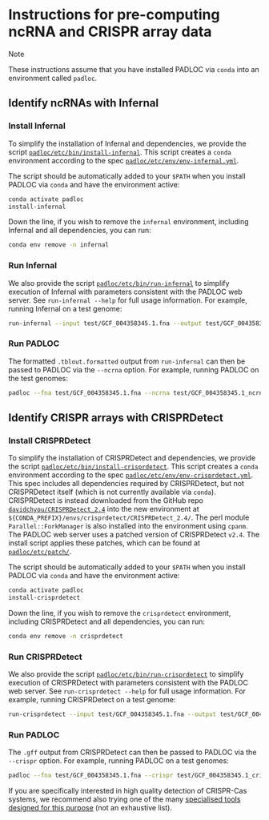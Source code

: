 # Instructions for pre-computing ncRNA and CRISPR array data

> [!NOTE]
> These instructions assume that you have installed PADLOC via `conda` into an environment called `padloc`.

## Identify ncRNAs with Infernal

### Install Infernal

To simplify the installation of Infernal and dependencies, we provide the script [`padloc/etc/bin/install-infernal`](https://github.com/padlocbio/padloc/blob/master/etc/bin/install-infernal). This script creates a `conda` environment according to the spec [`padloc/etc/env/env-infernal.yml`](https://github.com/padlocbio/padloc/blob/master/etc/env/env-infernal.yml).

The script should be automatically added to your `$PATH` when you install PADLOC via `conda` and have the environment active:

```bash
conda activate padloc
install-infernal
```

Down the line, if you wish to remove the `infernal` environment, including Infernal and all dependencies, you can run:

```bash
conda env remove -n infernal
```

### Run Infernal

We also provide the script [`padloc/etc/bin/run-infernal`](https://github.com/padlocbio/padloc/blob/master/etc/bin/run-infernal) to simplify execution of Infernal with parameters consistent with the PADLOC web server. See `run-infernal --help` for full usage information. For example, running Infernal on a test genome:

```bash
run-infernal --input test/GCF_004358345.1.fna --output test/GCF_004358345.1_ncrna.tblout
```

### Run PADLOC

The formatted `.tblout.formatted` output from `run-infernal` can then be passed to PADLOC via the `--ncrna` option. For example, running PADLOC on the test genomes:

```bash
padloc --fna test/GCF_004358345.1.fna --ncrna test/GCF_004358345.1_ncrna.tblout.formatted
```

## Identify CRISPR arrays with CRISPRDetect

### Install CRISPRDetect

To simplify the installation of CRISPRDetect and dependencies, we provide the script [`padloc/etc/bin/install-crisprdetect`](https://github.com/padlocbio/padloc/blob/master/etc/bin/install-crisprdetect). This script creates a `conda` environment according to the spec [`padloc/etc/env/env-crisprdetect.yml`](https://github.com/padlocbio/padloc/blob/master/etc/env/env-crisprdetect.yml). This spec includes all dependencies required by CRISPRDetect, but not CRISPRDetect itself (which is not currently available via `conda`). CRISPRDetect is instead downloaded from the GitHub repo [`davidchyou/CRISPRDetect_2.4`](https://github.com/davidchyou/CRISPRDetect_2.4) into the new environment at `${CONDA_PREFIX}/envs/crisprdetect/CRISPRDetect_2.4/`. The perl module `Parallel::ForkManager` is also installed into the environment using `cpanm`. The PADLOC web server uses a patched version of CRISPRDetect `v2.4`. The install script applies these patches, which can be found at [`padloc/etc/patch/`](https://github.com/padlocbio/padloc/tree/master/etc/patch).

The script should be automatically added to your `$PATH` when you install PADLOC via `conda` and have the environment active:

```bash
conda activate padloc
install-crisprdetect
```

Down the line, if you wish to remove the `crisprdetect` environment, including CRISPRDetect and all dependencies, you can run:

```bash
conda env remove -n crisprdetect
```

### Run CRISPRDetect

We also provide the script [`padloc/etc/bin/run-crisprdetect`](https://github.com/padlocbio/padloc/blob/master/etc/bin/run-crisprdetect) to simplify execution of CRISPRDetect with parameters consistent with the PADLOC web server. See `run-crisprdetect --help` for full usage information. For example, running CRISPRDetect on a test genome:

```bash
run-crisprdetect --input test/GCF_004358345.1.fna --output test/GCF_004358345.1_crispr
```

### Run PADLOC

The `.gff` output from CRISPRDetect can then be passed to PADLOC via the `--crispr` option. For example, running PADLOC on a test genomes:

```bash
padloc --fna test/GCF_004358345.1.fna --crispr test/GCF_004358345.1_crispr.gff
```

If you are specifically interested in high quality detection of CRISPR-Cas systems, we recommend also trying one of the many [specialised tools designed for this purpose](https://pubmed.ncbi.nlm.nih.gov/?term=10.1093%2Fnar%2Fgkab456+OR+10.1089%2Fcrispr.2020.0059+OR+10.1093%2Fnar%2Fgky425+OR+10.1109%2Ftcbb.2017.2665542+OR+10.1186%2Fs12864-016-2627-0+OR+10.1093%2Fnar%2Fgkaa1158+OR+10.1093%2Fgigascience%2Fgiaa062+OR+10.1089%2Fcrispr.2017.0022+OR+10.1371%2Fjournal.pone.0110726+OR+10.1002%2F1873-3468.13519+OR+10.1089%2Fcrispr.2021.0021+OR+10.1093%2Fbib%2Fbbac335+OR+10.7717%2Fpeerj.11887&sort=date) (not an exhaustive list).
